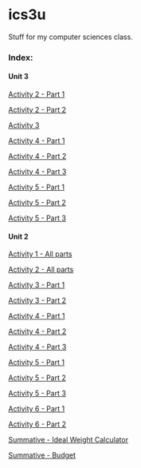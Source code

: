 ics3u
=====

Stuff for my computer sciences class.

<h3>Index:</h3>

<h4>Unit 3</h4>

<a href="https://github.com/edwinfinch/ics3u/tree/master/U3-Activity2">Activity 2 - Part 1</a>

<a href="https://github.com/edwinfinch/ics3u/tree/master/U3-Activity2-Part2">Activity 2 - Part 2</a>

<a href="https://github.com/edwinfinch/ics3u/tree/master/U3-Activity3">Activity 3</a>

<a href="https://github.com/edwinfinch/ics3u/tree/master/U3-Activity4-Part1">Activity 4 - Part 1</a>

<a href="https://github.com/edwinfinch/ics3u/tree/master/U3-Activity4-Part2">Activity 4 - Part 2</a>

<a href="https://github.com/edwinfinch/ics3u/tree/master/U3-Activity4-Part3">Activity 4 - Part 3</a>

<a href="https://github.com/edwinfinch/ics3u/tree/master/U3-Activity5-Part1">Activity 5 - Part 1</a>

<a href="https://github.com/edwinfinch/ics3u/tree/master/U3-Activity5-Part2">Activity 5 - Part 2</a>

<a href="https://github.com/edwinfinch/ics3u/tree/master/U3-Activity5-Part3">Activity 5 - Part 3</a>

<h4>Unit 2</h4>

<a href="https://github.com/edwinfinch/ics3u/tree/master/Activity1">Activity 1 - All parts</a>

<a href="https://github.com/edwinfinch/ics3u/tree/master/Activity2">Activity 2 - All parts</a>

<a href="https://github.com/edwinfinch/ics3u/tree/master/Activity3-part1">Activity 3 - Part 1</a>

<a href="https://github.com/edwinfinch/ics3u/tree/master/Activity3-part2">Activity 3 - Part 2</a>

<a href="https://github.com/edwinfinch/ics3u/tree/master/Activity4-part1">Activity 4 - Part 1</a>

<a href="https://github.com/edwinfinch/ics3u/tree/master/Activity4-part2">Activity 4 - Part 2</a>

<a href="https://github.com/edwinfinch/ics3u/tree/master/Activity4-part3">Activity 4 - Part 3</a>

<a href="https://github.com/edwinfinch/ics3u/tree/master/Activity5-part1">Activity 5 - Part 1</a>

<a href="https://github.com/edwinfinch/ics3u/tree/master/Activity5-part2">Activity 5 - Part 2</a>

<a href="https://github.com/edwinfinch/ics3u/tree/master/Activity5-part3">Activity 5 - Part 3</a>

<a href="https://github.com/edwinfinch/ics3u/tree/master/Activity6-part1">Activity 6 - Part 1</a>

<a href="https://github.com/edwinfinch/ics3u/tree/master/Activity6-part2">Activity 6 - Part 2</a>

<a href="https://github.com/edwinfinch/ics3u/tree/master/IdealWeightCalc">Summative - Ideal Weight Calculator</a>

<a href="https://github.com/edwinfinch/ics3u/tree/master/FamilyBudget">Summative - Budget</a>

